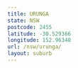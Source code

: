 ```yaml
---
title: URUNGA
state: NSW
postcode: 2455
latitude: -30.529366
longitude: 152.96348
url: /nsw/urunga/
layout: suburb
---
```

